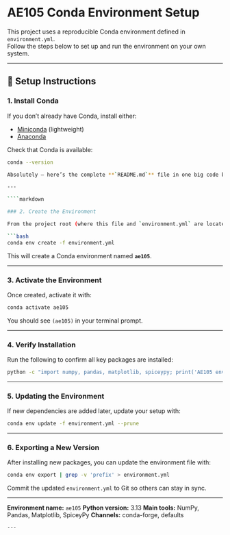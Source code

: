 # AE105 Conda Environment Setup

This project uses a reproducible Conda environment defined in `environment.yml`.  
Follow the steps below to set up and run the environment on your own system.

---

## 🚀 Setup Instructions

### 1. Install Conda
If you don’t already have Conda, install either:
- [Miniconda](https://docs.conda.io/en/latest/miniconda.html) (lightweight)
- [Anaconda](https://www.anaconda.com/download)

Check that Conda is available:
```bash
conda --version

Absolutely — here’s the complete **`README.md`** file in one big code block, ready for you to copy or save directly:

---

````markdown

### 2. Create the Environment

From the project root (where this file and `environment.yml` are located), run:

```bash
conda env create -f environment.yml
```

This will create a Conda environment named **`ae105`**.

---

### 3. Activate the Environment

Once created, activate it with:

```bash
conda activate ae105
```

You should see `(ae105)` in your terminal prompt.

---

### 4. Verify Installation

Run the following to confirm all key packages are installed:

```bash
python -c "import numpy, pandas, matplotlib, spiceypy; print('AE105 environment ready ✅')"
```

---

### 5. Updating the Environment

If new dependencies are added later, update your setup with:

```bash
conda env update -f environment.yml --prune
```

---

### 6. Exporting a New Version

After installing new packages, you can update the environment file with:

```bash
conda env export | grep -v 'prefix' > environment.yml
```

Commit the updated `environment.yml` to Git so others can stay in sync.

---

**Environment name:** `ae105`
**Python version:** 3.13
**Main tools:** NumPy, Pandas, Matplotlib, SpiceyPy
**Channels:** conda-forge, defaults

````
---

